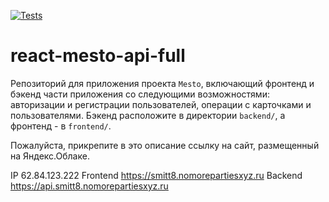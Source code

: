 [![Tests](https://github.com/Smitt8/react-mesto-api-full/actions/workflows/tests.yml/badge.svg)](https://github.com/Smitt8/react-mesto-api-full/actions/workflows/tests.yml)
# react-mesto-api-full
Репозиторий для приложения проекта `Mesto`, включающий фронтенд и бэкенд части приложения со следующими возможностями: авторизации и регистрации пользователей, операции с карточками и пользователями. Бэкенд расположите в директории `backend/`, а фронтенд - в `frontend/`. 
  
Пожалуйста, прикрепите в это описание ссылку на сайт, размещенный на Яндекс.Облаке.

IP 62.84.123.222
Frontend https://smitt8.nomorepartiesxyz.ru
Backend https://api.smitt8.nomorepartiesxyz.ru

